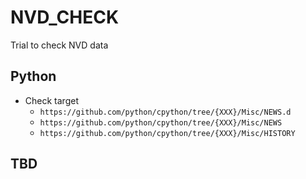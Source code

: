 # NVD_CHECK

Trial to check NVD data

## Python

- Check target
  - `https://github.com/python/cpython/tree/{XXX}/Misc/NEWS.d`
  - `https://github.com/python/cpython/tree/{XXX}/Misc/NEWS`
  - `https://github.com/python/cpython/tree/{XXX}/Misc/HISTORY`

## TBD
